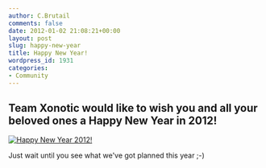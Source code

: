 ```yaml
---
author: C.Brutail
comments: false
date: 2012-01-02 21:08:21+00:00
layout: post
slug: happy-new-year
title: Happy New Year!
wordpress_id: 1931
categories:
- Community
---
```


## Team Xonotic would like to wish you and all your beloved ones a Happy New Year in 2012!

[![Happy New Year 2012!](/m/uploads/2012/01/xonoticnewyear2012-1024x819.jpg)](http://www.xonotic.org/2012/01/happy-new-year/xonoticnewyear2012/)

Just wait until you see what we've got planned this year ;-) 
